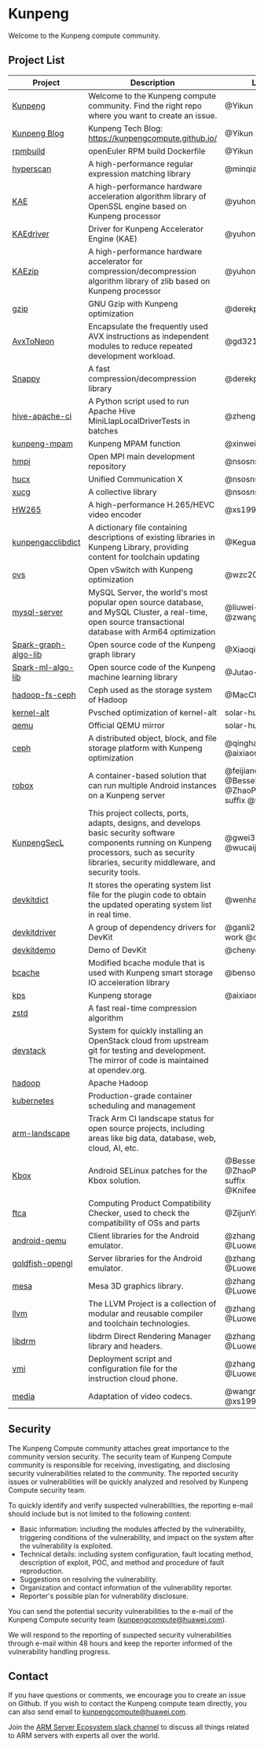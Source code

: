 # Kunpeng
Welcome to the Kunpeng compute community.

## Project List

| Project | Description | Liaison |
| --- | --- | --- |
| [Kunpeng](https://github.com/kunpengcompute/Kunpeng) | Welcome to the Kunpeng compute community. Find the right repo where you want to create an issue. | @Yikun |
| [Kunpeng Blog](kunpengcompute.github.io) | Kunpeng Tech Blog: https://kunpengcompute.github.io/ | @Yikun |
| [rpmbuild](https://github.com/kunpengcompute/rpmbuild) | openEuler RPM build Dockerfile | @Yikun |
| [hyperscan](https://github.com/kunpengcompute/hyperscan) | A high-performance regular expression matching library | @minqian |
| [KAE](https://github.com/kunpengcompute/KAE) | A high-performance hardware acceleration algorithm library of OpenSSL engine based on Kunpeng processor | @yuhongxiao123456 |
| [KAEdriver](https://github.com/kunpengcompute/KAEdriver) | Driver for Kunpeng Accelerator Engine (KAE) | @yuhongxiao123456 |
| [KAEzip](https://github.com/kunpengcompute/KAEzip) | A high-performance hardware accelerator for compression/decompression algorithm library of zlib based on Kunpeng processor | @yuhongxiao123456 |
| [gzip](https://github.com/kunpengcompute/gzip) | GNU Gzip with Kunpeng optimization | @derekpush |
| [AvxToNeon](https://github.com/kunpengcompute/AvxToNeon) | Encapsulate the frequently used AVX instructions as independent modules to reduce repeated development workload. | @gd321 |
| [Snappy](https://github.com/kunpengcompute/Snappy) | A fast compression/decompression library | @derekpush |
| [hive-apache-ci](https://github.com/kunpengcompute/hive-apache-ci) | A Python script used to run Apache Hive MiniLlapLocalDriverTests in batches | @zhengzhenyu |
| [kunpeng-mpam](https://github.com/kunpengcompute/kunpeng-mpam) | Kunpeng MPAM function | @xinweikong |
| [hmpi](https://github.com/kunpengcompute/hmpi) | Open MPI main development repository | @nsosnsos |
| [hucx](https://github.com/kunpengcompute/hucx) | Unified Communication X | @nsosnsos |
| [xucg](https://github.com/kunpengcompute/xucg) | A collective library | @nsosnsos |
| [HW265](https://github.com/kunpengcompute/HW265) | A high-performance H.265/HEVC video encoder | @xs1994-maker |
| [kunpengacclibdict](https://github.com/kunpengcompute/kunpengacclibdict) | A dictionary file containing descriptions of existing libraries in Kunpeng Library, providing content for toolchain updating | @Keguanghao |
| [ovs](https://github.com/kunpengcompute/ovs) | Open vSwitch with Kunpeng optimization | @wzc2018 |
| [mysql-server](https://github.com/kunpengcompute/mysql-server) | MySQL Server, the world's most popular open source database, and MySQL Cluster, a real-time, open source transactional database with Arm64 optimization | @liuwei-ck @zwang28 |
| [Spark-graph-algo-lib](https://github.com/kunpengcompute/Spark-graph-algo-lib) | Open source code of the Kunpeng graph library |@XiaoqiMa |
| [Spark-ml-algo-lib](https://github.com/kunpengcompute/Spark-ml-algo-lib) | Open source code of the Kunpeng machine learning library | @Jutao-liu |
| [hadoop-fs-ceph](https://github.com/kunpengcompute/hadoop-fs-ceph) | Ceph used as the storage system of Hadoop | @MacChen02 |
| [kernel-alt](https://github.com/kunpengcompute/kernel-alt) | Pvsched optimization of kernel-alt | solar-hu |
| [qemu](https://github.com/kunpengcompute/qemu) | Official QEMU mirror | solar-hu |
| [ceph](https://github.com/kunpengcompute/ceph) | A distributed object, block, and file storage platform with Kunpeng optimization | @qinghaixiang @aixiaorenzhe |
| [robox](https://github.com/kunpengcompute/robox) | A container-based solution that can run multiple Android instances on a Kunpeng server | @feijianqiang-wind @Bessel-Native @ZhaoPengyuan-suffix @wanglei0421 |
| [KunpengSecL](https://github.com/kunpengcompute/kunpengsecl) | This project collects, ports, adapts, designs, and develops basic security software components running on Kunpeng processors, such as security libraries, security middleware, and security tools. | @gwei3 @wucaijun2001 |
| [devkitdict](https://github.com/kunpengcompute/devkitdict) | It stores the operating system list file for the plugin code to obtain the updated operating system list in real time. | @wenhao2017 |
| [devkitdriver](https://github.com/kunpengcompute/devkitdriver) | A group of dependency drivers for DevKit | @ganli2015 @yudi-work @chenych27 |
| [devkitdemo](https://github.com/kunpengcompute/devkitdemo) | Demo of DevKit | @chenych27 |
| [bcache](https://github.com/kunpengcompute/bcache) | Modified bcache module that is used with Kunpeng smart storage IO acceleration library | @bensongchao1989 |
| [kps](https://github.com/kunpengcompute/kps) | Kunpeng storage | @aixiaorenzhe |
| [zstd](https://github.com/kunpengcompute/zstd) | A fast real-time compression algorithm |  |
| [devstack](https://github.com/kunpengcompute/devstack) | System for quickly installing an OpenStack cloud from upstream git for testing and development. The mirror of code is maintained at opendev.org. |  |
| [hadoop](https://github.com/kunpengcompute/hadoop) | Apache Hadoop |  |
| [kubernetes](https://github.com/kunpengcompute/kubernetes) | Production-grade container scheduling and management |  |
| [arm-landscape](https://github.com/kunpengcompute/arm-landscape) | Track Arm CI landscape status for open source projects, including areas like big data, database, web, cloud, AI, etc. |  |
| [Kbox](https://github.com/kunpengcompute/Kbox) | Android SELinux patches for the Kbox solution. | @Bessel-Native @ZhaoPengyuan-suffix @KnifeeOneOne |
| [ftca](https://github.com/kunpengcompute/ftca) | Computing Product Compatibility Checker, used to check the compatibility of OSs and parts | @ZijunYin |
| [android-qemu](https://github.com/kunpengcompute/android-qemu) | Client libraries for the Android emulator. | @zhanghuaping-1 @Luowentong |
| [goldfish-opengl](https://github.com/kunpengcompute/goldfish-opengl) | Server libraries for the Android emulator. | @zhanghuaping-1 @Luowentong |
| [mesa](https://github.com/kunpengcompute/mesa) | Mesa 3D graphics library. | @zhanghuaping-1 @Luowentong |
| [llvm](https://github.com/kunpengcompute/llvm) | The LLVM Project is a collection of modular and reusable compiler and toolchain technologies. | @zhanghuaping-1 @Luowentong |
| [libdrm](https://github.com/kunpengcompute/libdrm) | libdrm Direct Rendering Manager library and headers. | @zhanghuaping-1 @Luowentong |
| [vmi](https://github.com/kunpengcompute/vmi) | Deployment script and configuration file for the instruction cloud phone. | @zhanghuaping-1 @Luowentong |
| [media](https://github.com/kunpengcompute/media) | Adaptation of video codecs. | @wangning-dev @xs1994-maker |

## Security
The Kunpeng Compute community attaches great importance to the community version security. The security team of Kunpeng Compute community is responsible for receiving, investigating, and disclosing security vulnerabilities related to the community. The reported security issues or vulnerabilities will be quickly analyzed and resolved by Kunpeng Compute security team.

To quickly identify and verify suspected vulnerabilities, the reporting e-mail should include but is not limited to the following content:

- Basic information: including the modules affected by the vulnerability, triggering conditions of the vulnerability, and impact on the system after the vulnerability is exploited.
- Technical details: including system configuration, fault locating method, description of exploit, POC, and method and procedure of fault reproduction.
- Suggestions on resolving the vulnerability.
- Organization and contact information of the vulnerability reporter.
- Reporter's possible plan for vulnerability disclosure.

You can send the potential security vulnerabilities to the e-mail of the Kunpeng Compute security team (kunpengcompute@huawei.com).

We will respond to the reporting of suspected security vulnerabilities through e-mail within 48 hours and keep the reporter informed of the vulnerability handling progress.

## Contact
If you have questions or comments, we encourage you to create an issue on Github. If you wish to contact the Kunpeng compute team directly, you can also send email to kunpengcompute@huawei.com.

Join the [ARM Server Ecosystem slack channel](https://join.slack.com/t/armserverecosystem/shared_invite/enQtOTE0MDMxOTc0MTY0LTBiMTdkZWFhMjZmYzI2ZWVmYWUxMTU1YTcxY2NlZWViOGM5YTY4YzkwZDU3M2ZiZWUxMDQzMmU0NGY5YmFiYWY) to discuss all things related to ARM servers with experts all over the world.

